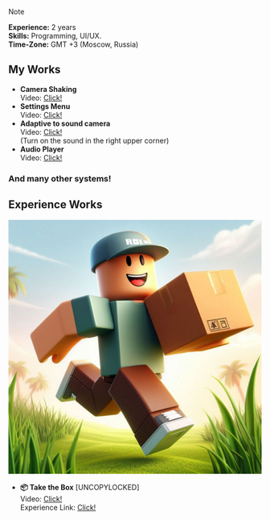 > [!Note]
> **Experience:** 2 years<br>
> **Skills:** Programming, UI/UX.<br>
> **Time-Zone:** GMT +3 (Moscow, Russia)

## My Works

 - **Camera Shaking**<br>
Video: [Click!](https://i.imgur.com/BuyIHhr.mp4)
 - **Settings Menu**<br>
Video: [Click!](https://i.imgur.com/LZUEFMo.mp4)
 - **Adaptive to sound camera**<br>
Video: [Click!](https://imgur.com/6fR2ygd)<br> (Turn on the sound in the right upper corner)<br>
 - **Audio Player**<br>
Video: [Click!](https://imgur.com/a/T9FZu7O)
### And many other systems!

## Experience Works

![portfolio-image](https://github.com/0x800A001E/folio/blob/main/assets/f3773ae4-7130-41ad-b171-89a0883c74fc.png)
 - **📦 Take the Box** [UNCOPYLOCKED]<br>
Video: [Click!](https://youtu.be/Z3rALMVQYbs)<br>
Experience Link: [Click!](https://www.roblox.com/games/17650253072)
